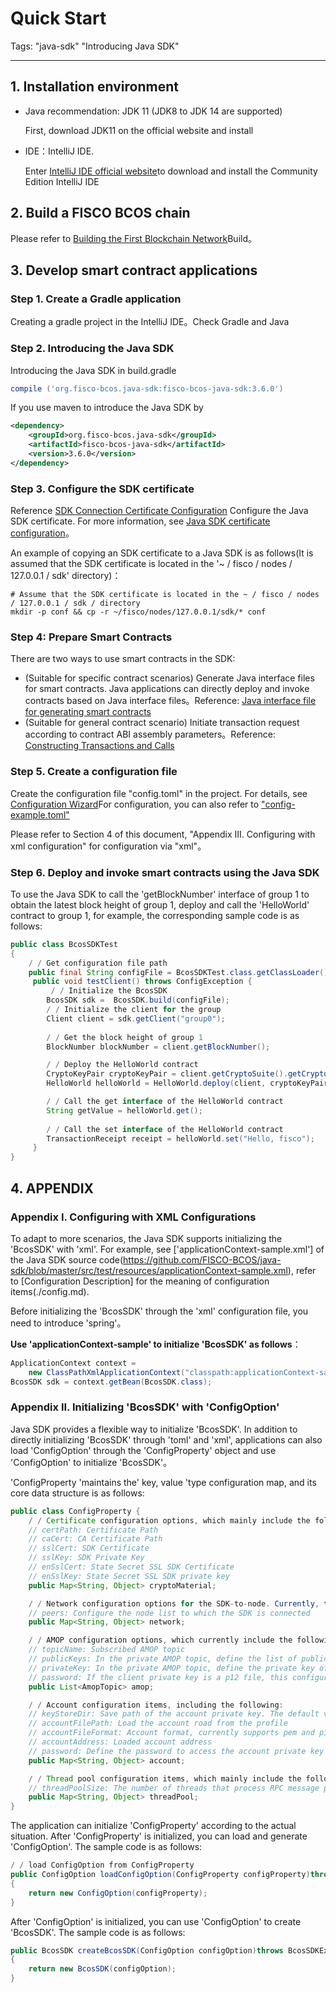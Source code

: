 # Quick Start

Tags: "java-sdk" "Introducing Java SDK"

----

## 1. Installation environment

- Java recommendation: JDK 11 (JDK8 to JDK 14 are supported)

  First, download JDK11 on the official website and install

- IDE：IntelliJ IDE.

  Enter [IntelliJ IDE official website](https://www.jetbrains.com/idea/download/)to download and install the Community Edition IntelliJ IDE

## 2. Build a FISCO BCOS chain

Please refer to [Building the First Blockchain Network](../../quick_start/air_installation.md)Build。

## 3. Develop smart contract applications

### Step 1. Create a Gradle application

Creating a gradle project in the IntelliJ IDE。Check Gradle and Java

### Step 2. Introducing the Java SDK

Introducing the Java SDK in build.gradle

```gradle
compile ('org.fisco-bcos.java-sdk:fisco-bcos-java-sdk:3.6.0')
```

If you use maven to introduce the Java SDK by

``` xml
<dependency>
    <groupId>org.fisco-bcos.java-sdk</groupId>
    <artifactId>fisco-bcos-java-sdk</artifactId>
    <version>3.6.0</version>
</dependency>
```

### Step 3. Configure the SDK certificate

Reference [SDK Connection Certificate Configuration](../cert_config.md) Configure the Java SDK certificate. For more information, see [Java SDK certificate configuration](./config.html#id5)。

An example of copying an SDK certificate to a Java SDK is as follows(It is assumed that the SDK certificate is located in the '~ / fisco / nodes / 127.0.0.1 / sdk' directory)：

```shell
# Assume that the SDK certificate is located in the ~ / fisco / nodes / 127.0.0.1 / sdk / directory
mkdir -p conf && cp -r ~/fisco/nodes/127.0.0.1/sdk/* conf
```

### Step 4: Prepare Smart Contracts

There are two ways to use smart contracts in the SDK:

- (Suitable for specific contract scenarios) Generate Java interface files for smart contracts. Java applications can directly deploy and invoke contracts based on Java interface files。Reference: [Java interface file for generating smart contracts](./contracts_to_java.html)
- (Suitable for general contract scenario) Initiate transaction request according to contract ABI assembly parameters。Reference: [Constructing Transactions and Calls](./assemble_transaction.html)

### Step 5. Create a configuration file

Create the configuration file "config.toml" in the project. For details, see [Configuration Wizard](./config.html)For configuration, you can also refer to ["config-example.toml"](https://github.com/FISCO-BCOS/java-sdk/blob/master/src/test/resources/config-example.toml)

Please refer to Section 4 of this document, "Appendix III. Configuring with xml configuration" for configuration via "xml"。

### Step 6. Deploy and invoke smart contracts using the Java SDK

To use the Java SDK to call the 'getBlockNumber' interface of group 1 to obtain the latest block height of group 1, deploy and call the 'HelloWorld' contract to group 1, for example, the corresponding sample code is as follows:

```java
public class BcosSDKTest
{
    / / Get configuration file path
    public final String configFile = BcosSDKTest.class.getClassLoader().getResource("config-example.toml").getPath();
     public void testClient() throws ConfigException {
         / / Initialize the BcosSDK
        BcosSDK sdk =  BcosSDK.build(configFile);
        / / Initialize the client for the group
        Client client = sdk.getClient("group0");
    
        / / Get the block height of group 1
        BlockNumber blockNumber = client.getBlockNumber();

        / / Deploy the HelloWorld contract
        CryptoKeyPair cryptoKeyPair = client.getCryptoSuite().getCryptoKeyPair();
        HelloWorld helloWorld = HelloWorld.deploy(client, cryptoKeyPair);

        / / Call the get interface of the HelloWorld contract
        String getValue = helloWorld.get();
        
        / / Call the set interface of the HelloWorld contract
        TransactionReceipt receipt = helloWorld.set("Hello, fisco");
     }
}
```

## 4. APPENDIX

### Appendix I. Configuring with XML Configurations

To adapt to more scenarios, the Java SDK supports initializing the 'BcosSDK' with 'xml'. For example, see ['applicationContext-sample.xml'] of the Java SDK source code(https://github.com/FISCO-BCOS/java-sdk/blob/master/src/test/resources/applicationContext-sample.xml), refer to [Configuration Description] for the meaning of configuration items(./config.md).

Before initializing the 'BcosSDK' through the 'xml' configuration file, you need to introduce 'spring'。

**Use 'applicationContext-sample' to initialize 'BcosSDK' as follows**：

```java
ApplicationContext context =
    new ClassPathXmlApplicationContext("classpath:applicationContext-sample.xml");
BcosSDK sdk = context.getBean(BcosSDK.class);
```

### Appendix II. Initializing 'BcosSDK' with 'ConfigOption'

Java SDK provides a flexible way to initialize 'BcosSDK'. In addition to directly initializing 'BcosSDK' through 'toml' and 'xml', applications can also load 'ConfigOption' through the 'ConfigProperty' object and use 'ConfigOption' to initialize 'BcosSDK'。

'ConfigProperty 'maintains the' key, value 'type configuration map, and its core data structure is as follows:

```java
public class ConfigProperty {
    / / Certificate configuration options, which mainly include the following configuration items:
    // certPath: Certificate Path
    // caCert: CA Certificate Path
    // sslCert: SDK Certificate
    // sslKey: SDK Private Key
    // enSslCert: State Secret SSL SDK Certificate
    // enSslKey: State Secret SSL SDK private key
    public Map<String, Object> cryptoMaterial;

    / / Network configuration options for the SDK-to-node. Currently, the following configuration options are included:
    // peers: Configure the node list to which the SDK is connected
    public Map<String, Object> network;

    / / AMOP configuration options, which currently include the following:
    // topicName: Subscribed AMOP topic
    // publicKeys: In the private AMOP topic, define the list of public keys of other clients that are allowed to receive messages from this client, which is used for topic authentication
    // privateKey: In the private AMOP topic, define the private key of the client for topic authentication
    // password: If the client private key is a p12 file, this configuration item defines the password for loading the private key file
    public List<AmopTopic> amop;

    / / Account configuration items, including the following:
    // keyStoreDir: Save path of the account private key. The default value is account
    // accountFilePath: Load the account road from the profile
    // accountFileFormat: Account format, currently supports pem and p12
    // accountAddress: Loaded account address
    // password: Define the password to access the account private key when loading the p12 type account private key
    public Map<String, Object> account;

    / / Thread pool configuration items, which mainly include the following:
    // threadPoolSize: The number of threads that process RPC message packets. The default value is the number of CPU core threads
    public Map<String, Object> threadPool;
}
```

The application can initialize 'ConfigProperty' according to the actual situation. After 'ConfigProperty' is initialized, you can load and generate 'ConfigOption'. The sample code is as follows:

```java
/ / load ConfigOption from ConfigProperty
public ConfigOption loadConfigOption(ConfigProperty configProperty)throws ConfigException
{
    return new ConfigOption(configProperty);
}
```

After 'ConfigOption' is initialized, you can use 'ConfigOption' to create 'BcosSDK'. The sample code is as follows:

```java
public BcosSDK createBcosSDK(ConfigOption configOption)throws BcosSDKException
{
    return new BcosSDK(configOption);
}
```

